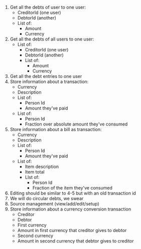 1) Get all the debts of user to one user:
	- CreditorId (one user)
	- DebtorId (another)
	- List of:
		- Amount
		- Currency
2) Get all the debts of all users to one user:
	- List of:
		- CreditorId (one user)
		- DebtorId (another)
		- List of:
			- Amount
			- Currency
3) Get all the debt entries to one user
4) Store information about a transaction:
	- Currency
	- Description
	- List of:
		- Person Id
		- Amount they've paid
	- List of:
		- Person Id
		- Fraction over absolute amount they've consumed
5) Store information about a bill as transaction:
	- Currency
	- Description
	- List of:
		- Person Id
		- Amount they've paid
	- List of:
		- Item description
		- Item total
		- LIst of:
			- Person Id
			- Fraction of the item they've consumed
6) Editing should be similar to 4-5 but with an old transaction id
7) We will do circular debts, we swear
8) Source management (view/add/edit/setup)
9) Store information about a currency conversion transaction
	- Creditor
	- Debtor
	- First currency
	- Amount in first currency that creditor gives to debtor
	- Second currency
	- Amount in second currency that debtor gives to creditor